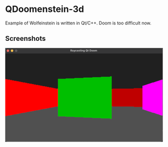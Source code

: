 # QDoomenstein-3d
Example of Wolfeinstein is written in Qt/C++. Doom is too difficult now.

## Screenshots
![Example Image](res/screen.png)
